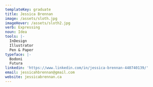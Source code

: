 ```yaml
---
templateKey: graduate
title: Jessica Brennan
image: /assets/sloth.jpg
imageHover: /assets/sloth2.jpg
verb: Expressing
noun: Idea
tools: |-
  InDesign
  Illustrator
  Pen & Paper
typeface: |-
  Bodoni
  Futura
linkedin: 'https://www.linkedin.com/in/jessica-brennan-440740139/'
email: jessicahbrennan@gmail.com
website: jessicabrennan.ca
---
```


